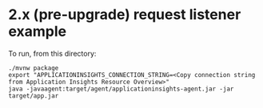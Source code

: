 # 2.x (pre-upgrade) request listener example

To run, from this directory:

```
./mvnw package
export "APPLICATIONINSIGHTS_CONNECTION_STRING=<Copy connection string from Application Insights Resource Overview>"
java -javaagent:target/agent/applicationinsights-agent.jar -jar target/app.jar
```

